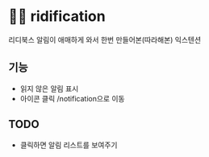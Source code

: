 # 📘🔔 ridification

리디북스 알림이 애매하게 와서 한번 만들어본(따라해본) 익스텐션

## 기능

- 읽지 않은 알림 표시
- 아이콘 클릭 /notification으로 이동

## TODO

- 클릭하면 알림 리스트를 보여주기
